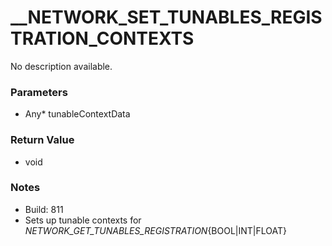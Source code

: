 # __NETWORK_SET_TUNABLES_REGISTRATION_CONTEXTS

No description available.

### Parameters
* Any* tunableContextData

### Return Value
* void

### Notes
* Build: 811
* Sets up tunable contexts for _NETWORK_GET_TUNABLES_REGISTRATION_{BOOL|INT|FLOAT}

